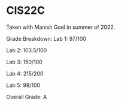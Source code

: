 # CIS22C

Taken with Manish Goel in summer of 2022.

Grade Breakdown:
Lab 1: 97/100

Lab 2: 103.5/100

Lab 3: 150/100

Lab 4: 215/200

Lab 5: 98/100

Overall Grade: A
